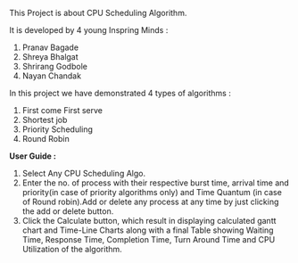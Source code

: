 This Project is about CPU Scheduling Algorithm.

It is developed by 4 young Inspring Minds :

1. Pranav Bagade
2. Shreya Bhalgat
3. Shrirang Godbole
4. Nayan Chandak

In this project we have demonstrated 4 types of algorithms :

1. First come First serve
2. Shortest job
3. Priority Scheduling
4. Round Robin

**User Guide :**

1. Select Any CPU Scheduling Algo.
2. Enter the no. of process with their respective burst time, arrival time and priority(in case of priority algorithms only) and Time Quantum (in case of Round robin).Add or delete any process at any time by just clicking the add or delete button.
3. Click the Calculate button, which result in displaying calculated gantt chart and Time-Line Charts along with a final Table showing Waiting Time, Response Time, Completion Time, Turn Around Time and CPU Utilization of the algorithm.
